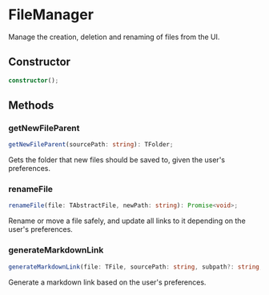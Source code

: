 # FileManager

Manage the creation, deletion and renaming of files from the UI.

## Constructor

```ts
constructor();
```

## Methods

### getNewFileParent

```ts
getNewFileParent(sourcePath: string): TFolder;
```

Gets the folder that new files should be saved to, given the user's preferences.

### renameFile

```ts
renameFile(file: TAbstractFile, newPath: string): Promise<void>;
```

Rename or move a file safely, and update all links to it depending on the user's preferences.

### generateMarkdownLink

```ts
generateMarkdownLink(file: TFile, sourcePath: string, subpath?: string, alias?: string): string;
```

Generate a markdown link based on the user's preferences.
